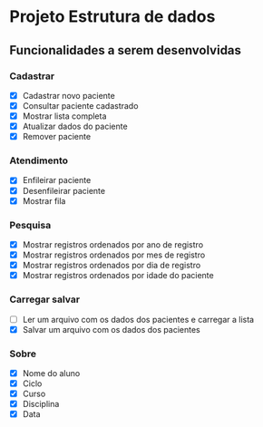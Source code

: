 # Projeto Estrutura de dados

## Funcionalidades a serem desenvolvidas

### Cadastrar

- [x] Cadastrar novo paciente
- [x] Consultar paciente cadastrado
- [x] Mostrar lista completa
- [x] Atualizar dados do paciente
- [x] Remover paciente

### Atendimento

- [x] Enfileirar paciente
- [x] Desenfileirar paciente
- [x] Mostrar fila

### Pesquisa

- [x] Mostrar registros ordenados por ano de registro
- [x] Mostrar registros ordenados por mes de registro
- [x] Mostrar registros ordenados por dia de registro
- [x] Mostrar registros ordenados por idade do paciente

### Carregar salvar

- [ ] Ler um arquivo com os dados dos pacientes e carregar a lista
- [x] Salvar um arquivo com os dados dos pacientes

### Sobre

- [x] Nome do aluno
- [x] Ciclo
- [x] Curso
- [x] Disciplina
- [x] Data
